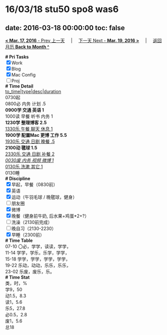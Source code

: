# 16/03/18 stu50 spo8 was6

date: 2016-03-18 00:00:00
toc: false
---
[**< Mar. 17, 2016** - Prev 上一天](/lifelogs/2016/03/d17.html) &nbsp; &nbsp; | &nbsp; &nbsp; [下一天 Next - **Mar. 19, 2016 >**](/lifelogs/2016/03/d19.html) &nbsp; &nbsp; |  &nbsp; &nbsp; [返回月历 **Back to Month ^**](/lifelogs/2016/03/index.html)
<br/><div style="word-wrap: break-word; -webkit-nbsp-mode: space; -webkit-line-break: after-white-space;"><div><b># Pri Tasks</b></div><div><input checked="true" type="checkbox"/>Work</div><div><input checked="true" type="checkbox"/>Blog</div><div><input checked="true" type="checkbox"/>Mac Config</div><div><input type="checkbox"/>Proj</div><div><b># Time Detail</b></div><div><u>to_time|type|desc|duration</u></div><div>0730起</div><div>0800必 内务 计划 .5</div><div><b>0900学 交通 英语 1</b></div><div>1000读 早餐 听书 内务 1</div><div><b>1230学 整理博客 2.5</b></div><div><u>1330乐 午餐 聊天 休息 1</u></div><div><b>1900学 配置Mac 更博 工作 5.5</b></div><div><u>1930乐 交通 日剧 晚餐 .5</u></div><div><b>2100动 毽球 1.5</b></div><div><u>2330乐 交通 日剧 补餐 2</u></div><div><u><i>0030废 内务 视频 微博 1</i></u></div><div><u>0130乐 洗漱 其它 1</u></div><div>0130睡</div><div><b># Discipline</b></div><div><input checked="true" type="checkbox"/>早起，早餐（0830前）</div><div><input checked="true" type="checkbox"/>英语</div><div><input checked="true" type="checkbox"/>运动（午羽毛球 / 晚毽球，健身）</div><div><input type="checkbox"/>朋友圈</div><div><input checked="true" type="checkbox"/>微博</div><div><input checked="true" type="checkbox"/>晚餐（健身前牛奶, 后水果+鸡蛋*2+?）</div><div><input type="checkbox"/>洗澡（2130前完成）</div><div><input type="checkbox"/>晚自习（2130-2230）</div><div><input checked="true" type="checkbox"/>早睡（2300前）</div><div><b># Time Table</b></div><div>07-10 〇必，学学，读读，学学，</div><div>11-14 学学，学乐，乐学，学学，</div><div>15-18 学学，学学，学学，学学，</div><div>19-22 乐动，动动，乐乐，乐乐，</div><div>23-02 乐废，废乐，乐。</div><div><b># Time Stat</b></div><div>类，时，%</div><div>学9，50</div><div>动1.5，8.3</div><div>读1，5.6</div><div>乐5，27.8</div><div>必0.5，2.8</div><div>废1，5.6</div><div>总18</div>
